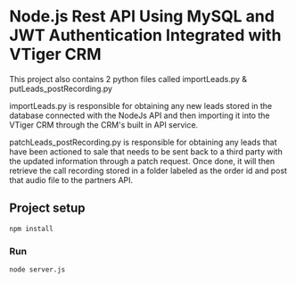 # Node.js Rest API Using MySQL and JWT Authentication Integrated with VTiger CRM

This project also contains 2 python files called importLeads.py & putLeads_postRecording.py

importLeads.py is responsible for obtaining any new leads stored in the database connected with the NodeJs API and then importing it into the VTiger CRM through the CRM's built in API service. 

patchLeads_postRecording.py is responsible for obtaining any leads that have been actioned to sale that needs to be sent back to a third party with the updated information through a patch request. Once done, it will then retrieve the call recording stored in a folder labeled as the order id and post that audio file to the partners API.



## Project setup
```
npm install
```

### Run
```
node server.js
```
